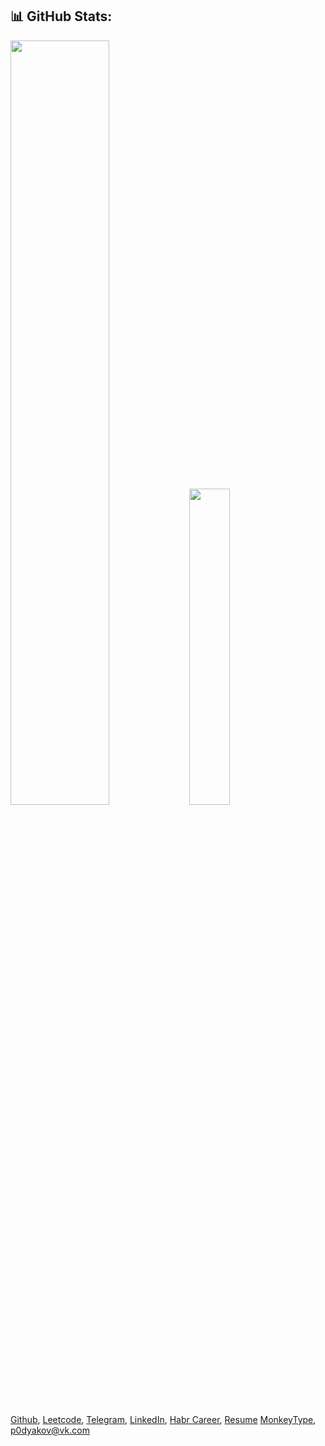 ## 📊 GitHub Stats:
<p>
  <img width="56%" src="https://github-readme-stats.vercel.app/api?username=p0dyakov&theme=city_lights&count_private=true&hide_border=true&hide_title=true&show_icons=true" />
  <img width="36%" src="https://github-readme-stats.vercel.app/api/top-langs/?username=p0dyakov&layout=compact&langs_count=6&hide=sass,makefile,shell,mustache&hide_border=true&theme=city_lights" />
</p> 

[Github](https://github.com/p0dyakov/), [Leetcode](https://leetcode.com/p0dyakov/), [Telegram](https://t.me/p0dyakov/), [LinkedIn](https://www.linkedin.com/in/p0dyakov/), [Habr Career](https://career.habr.com/p0dyakov/), [Resume](https://docs.google.com/document/d/1Bkh4EdDfGlWMSapEvuDYlTXqnZ8Rdo5P9bRHI5kWlB4/edit?usp=sharing) [MonkeyType](https://monkeytype.com/profile/p0dyakov), p0dyakov@vk.com
